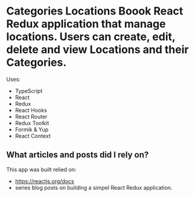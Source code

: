 # Categories Locations Boook React Redux application that manage locations. Users can create, edit, delete and view Locations and their Categories. 

Uses:
* TypeScript
* React
* Redux
* React Hooks
* React Router
* Redux Toolkit
* Formik & Yup
* React Context

## What articles and posts did I rely on?

This app was built relied on:
* https://reactjs.org/docs
* series blog posts on building a simpel React Redux application. 
